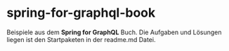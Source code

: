 # spring-for-graphql-book
Beispiele aus dem **Spring for GraphQL** Buch. Die Aufgaben und Lösungen liegen ist den Startpaketen in der readme.md Datei. 
